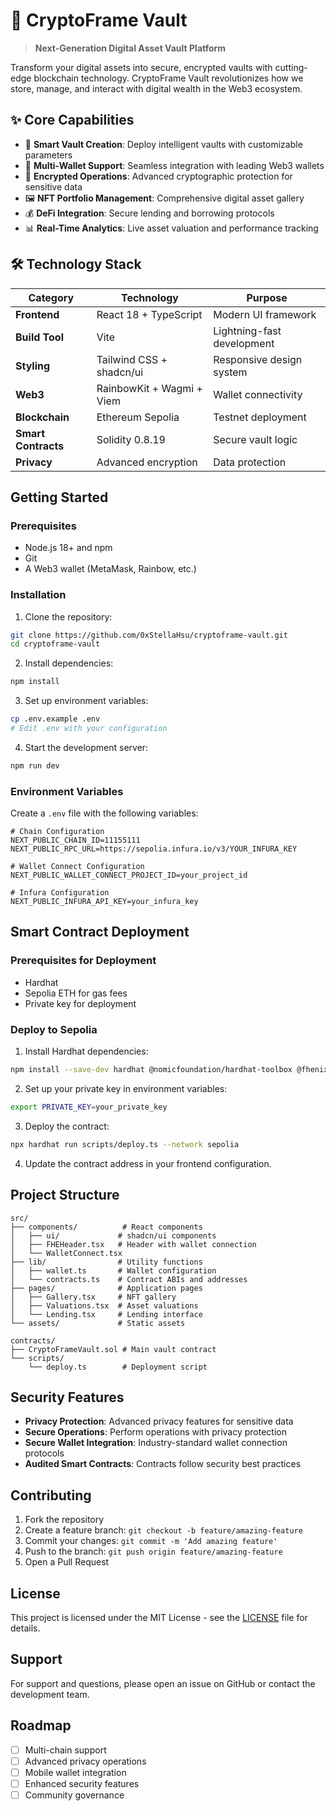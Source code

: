 # 🏦 CryptoFrame Vault

> **Next-Generation Digital Asset Vault Platform**

Transform your digital assets into secure, encrypted vaults with cutting-edge blockchain technology. CryptoFrame Vault revolutionizes how we store, manage, and interact with digital wealth in the Web3 ecosystem.

## ✨ Core Capabilities

- 🎯 **Smart Vault Creation**: Deploy intelligent vaults with customizable parameters
- 🔗 **Multi-Wallet Support**: Seamless integration with leading Web3 wallets
- 🔐 **Encrypted Operations**: Advanced cryptographic protection for sensitive data
- 🖼️ **NFT Portfolio Management**: Comprehensive digital asset gallery
- 💰 **DeFi Integration**: Secure lending and borrowing protocols
- 📊 **Real-Time Analytics**: Live asset valuation and performance tracking

## 🛠️ Technology Stack

| Category | Technology | Purpose |
|----------|------------|---------|
| **Frontend** | React 18 + TypeScript | Modern UI framework |
| **Build Tool** | Vite | Lightning-fast development |
| **Styling** | Tailwind CSS + shadcn/ui | Responsive design system |
| **Web3** | RainbowKit + Wagmi + Viem | Wallet connectivity |
| **Blockchain** | Ethereum Sepolia | Testnet deployment |
| **Smart Contracts** | Solidity 0.8.19 | Secure vault logic |
| **Privacy** | Advanced encryption | Data protection |

## Getting Started

### Prerequisites

- Node.js 18+ and npm
- Git
- A Web3 wallet (MetaMask, Rainbow, etc.)

### Installation

1. Clone the repository:
```bash
git clone https://github.com/0xStellaHsu/cryptoframe-vault.git
cd cryptoframe-vault
```

2. Install dependencies:
```bash
npm install
```

3. Set up environment variables:
```bash
cp .env.example .env
# Edit .env with your configuration
```

4. Start the development server:
```bash
npm run dev
```

### Environment Variables

Create a `.env` file with the following variables:

```env
# Chain Configuration
NEXT_PUBLIC_CHAIN_ID=11155111
NEXT_PUBLIC_RPC_URL=https://sepolia.infura.io/v3/YOUR_INFURA_KEY

# Wallet Connect Configuration
NEXT_PUBLIC_WALLET_CONNECT_PROJECT_ID=your_project_id

# Infura Configuration
NEXT_PUBLIC_INFURA_API_KEY=your_infura_key
```

## Smart Contract Deployment

### Prerequisites for Deployment

- Hardhat
- Sepolia ETH for gas fees
- Private key for deployment

### Deploy to Sepolia

1. Install Hardhat dependencies:
```bash
npm install --save-dev hardhat @nomicfoundation/hardhat-toolbox @fhenixjs/hardhat-plugin
```

2. Set up your private key in environment variables:
```bash
export PRIVATE_KEY=your_private_key
```

3. Deploy the contract:
```bash
npx hardhat run scripts/deploy.ts --network sepolia
```

4. Update the contract address in your frontend configuration.

## Project Structure

```
src/
├── components/          # React components
│   ├── ui/             # shadcn/ui components
│   ├── FHEHeader.tsx   # Header with wallet connection
│   └── WalletConnect.tsx
├── lib/                # Utility functions
│   ├── wallet.ts       # Wallet configuration
│   └── contracts.ts    # Contract ABIs and addresses
├── pages/              # Application pages
│   ├── Gallery.tsx     # NFT gallery
│   ├── Valuations.tsx  # Asset valuations
│   └── Lending.tsx     # Lending interface
└── assets/             # Static assets

contracts/
├── CryptoFrameVault.sol # Main vault contract
└── scripts/
    └── deploy.ts        # Deployment script
```

## Security Features

- **Privacy Protection**: Advanced privacy features for sensitive data
- **Secure Operations**: Perform operations with privacy protection
- **Secure Wallet Integration**: Industry-standard wallet connection protocols
- **Audited Smart Contracts**: Contracts follow security best practices

## Contributing

1. Fork the repository
2. Create a feature branch: `git checkout -b feature/amazing-feature`
3. Commit your changes: `git commit -m 'Add amazing feature'`
4. Push to the branch: `git push origin feature/amazing-feature`
5. Open a Pull Request

## License

This project is licensed under the MIT License - see the [LICENSE](LICENSE) file for details.

## Support

For support and questions, please open an issue on GitHub or contact the development team.

## Roadmap

- [ ] Multi-chain support
- [ ] Advanced privacy operations
- [ ] Mobile wallet integration
- [ ] Enhanced security features
- [ ] Community governance

